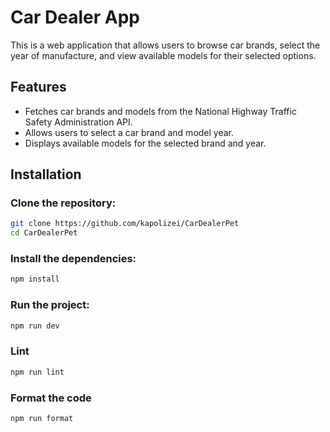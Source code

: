 # Car Dealer App

This is a web application that allows users to browse car brands, select the year of manufacture, and view available models for their selected options.

## Features

- Fetches car brands and models from the National Highway Traffic Safety Administration API.
- Allows users to select a car brand and model year.
- Displays available models for the selected brand and year.

## Installation

### Clone the repository:

```bash
git clone https://github.com/kapolizei/CarDealerPet
cd CarDealerPet
```

### Install the dependencies:

```bash
npm install
```

### Run the project:

```bash
npm run dev
```

### Lint

```bash
npm run lint
```

### Format the code

```bash
npm run format
```
